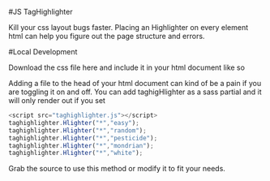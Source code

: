 #JS TagHighlighter

Kill your css layout bugs faster.
Placing an Highlighter on every element html can help you figure out the page structure and errors.


#Local Development

Download  the css file here   and include it in your html document like so

 <script src="taghighlighter.js"></script>

Adding a file to the head of your html document can kind of be a pain if you are toggling it on and off. You can add taghigHlighter as a sass partial and it will only render out if you set

```javascript
<script src="taghighlighter.js"></script>
taghighlighter.Hlighter("*","easy");
taghighlighter.Hlighter("*","random"); 
taghighlighter.Hlighter("*","pesticide"); 
taghighlighter.Hlighter("*","mondrian");
taghighlighter.Hlighter("*","white");
```

  


 Grab the source   to use this method or modify it to fit your needs. 
